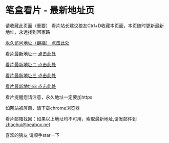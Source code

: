 # 笔盒看片 - 最新地址页

请收藏此页面（重要）
看片站长建议狼友Ctrl+D收藏本页面，本页随时更新最新地址，永远找到回家路

[永久访问地址（翻牆） 点击此处](https://beabox.net/)

[看片最新地址一 点击此处](https://hcoh5iial0m5.shop)

[看片最新地址二 点击此处](https://clc4uf2rsi5.wiki)

[看片最新地址三 点击此处](https://5ylcs91ya9c.wiki)

[看片最新地址四 点击此处](https://hcoh5iial0m5.shop)

看片提醒您请注意，永久地址一定要加https

如网站被屏蔽，请下载chrome浏览器

看片邮箱找回：如果以上地址均不可用，索取最新地址,请发邮件到 zhaohui@beabox.net

喜欢的狼友 请顺手star一下